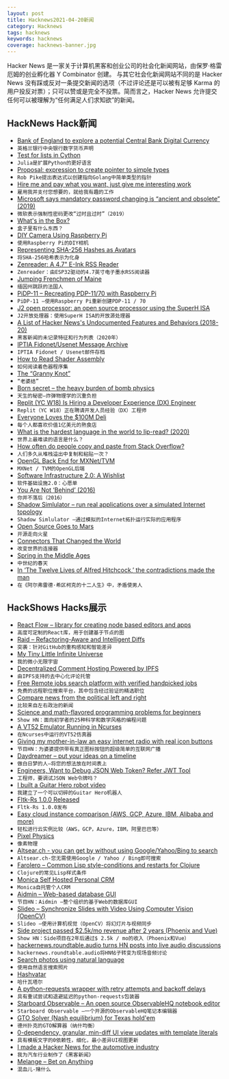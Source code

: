 ```yaml
---
layout: post
title: Hacknews2021-04-20新闻
category: Hacknews
tags: hacknews
keywords: hacknews
coverage: hacknews-banner.jpg
---
```


Hacker News 是一家关于计算机黑客和创业公司的社会化新闻网站，由保罗·格雷厄姆的创业孵化器 Y Combinator 创建。
与其它社会化新闻网站不同的是 Hacker News 没有踩或反对一条提交新闻的选项（不过评论还是可以被有足够 Karma 的用户投反对票）；只可以赞或是完全不投票。简而言之，Hacker News 允许提交任何可以被理解为“任何满足人们求知欲”的新闻。

## HackNews Hack新闻


- [Bank of England to explore a potential Central Bank Digital Currency](https://www.bankofengland.co.uk/news/2021/april/bank-of-england-statement-on-central-bank-digital-currency)
- `英格兰银行中央银行数字货币声明`
- [Test for lists in Cython](https://github.com/00sapo/cython_list_test)
- `Julia是扩展Python的更好语言`
- [Proposal: expression to create pointer to simple types](https://github.com/golang/go/issues/45624)
- `Rob Pike提出表达式以创建指向Golang中简单类型的指针`
- [Hire me and pay what you want, just give me interesting work](https://truzzi.me/hire-me-pay-what-you-want-interesting-work/)
- `雇用我并支付您想要的，就给我有趣的工作`
- [Microsoft says mandatory password changing is “ancient and obsolete” (2019)](https://arstechnica.com/information-technology/2019/06/microsoft-says-mandatory-password-changing-is-ancient-and-obsolete/)
- `微软表示强制性密码更改“过时且过时”（2019）`
- [What's in the Box?](https://fasterthanli.me/articles/whats-in-the-box)
- `盒子里有什么东西？`
- [DIY Camera Using Raspberry Pi](https://ruha.camera/)
- `使用Raspberry Pi的DIY相机`
- [Representing SHA-256 Hashes as Avatars](https://francoisbest.com/posts/2021/hashvatars?demo=Hello,%20Hacker%20News%21)
- `将SHA-256哈希表示为化身`
- [Zenreader: A 4.7" E-Ink RSS Reader](https://www.tnhh.net/posts/zenreader-4.7-in-rss-eink-reader.html)
- `Zenreader：由ESP32驱动的4.7英寸电子墨水RSS阅读器`
- [Jumping Frenchmen of Maine](https://en.wikipedia.org/wiki/Jumping_Frenchmen_of_Maine)
- `缅因州跳跃的法国人`
- [PiDP-11 – Recreating PDP-11/70 with Raspberry Pi](https://retroviator.com/2020/03/01/pidp-11/)
- `PiDP-11 –使用Raspberry Pi重新创建PDP-11 / 70`
- [J2 open processor: an open source processor using the SuperH ISA](https://j-core.org/)
- `J2开放处理器：使用SuperH ISA的开放源处理器`
- [A List of Hacker News's Undocumented Features and Behaviors (2018-20)](https://github.com/minimaxir/hacker-news-undocumented)
- `黑客新闻的未记录特征和行为列表（2020年）`
- [IPTIA Fidonet/Usenet Message Archive](http://www.ipingthereforeiam.com/bbs/msgs/)
- `IPTIA Fidonet / Usenet邮件存档`
- [How to Read Shader Assembly](https://interplayoflight.wordpress.com/2021/04/18/how-to-read-shader-assembly/)
- `如何阅读着色器程序集`
- [The “Granny Knot”](https://www.fieggen.com/shoelace/grannyknot.htm)
- `“老婆结”`
- [Born secret – the heavy burden of bomb physics](https://www.nature.com/articles/d41586-021-01024-9)
- `天生的秘密–炸弹物理学的沉重负担`
- [Replit (YC W18) Is Hiring a Developer Experience (DX) Engineer](https://jobs.lever.co/replit/93229770-4290-4436-bc40-6c513ffb3f72)
- `Replit（YC W18）正在聘请开发人员经验（DX）工程师`
- [Everyone Loves the $100M Deli](https://www.bloomberg.com/opinion/articles/2021-04-19/everyone-loves-the-100-million-new-jersey-deli-except-david-einhorn-knottrmb)
- `每个人都喜欢价值1亿美元的熟食店`
- [What is the hardest language in the world to lip-read? (2020)](https://www.atlasobscura.com/articles/lipreading-around-the-world)
- `世界上最难读的语言是什么？ `
- [How often do people copy and paste from Stack Overflow?](https://stackoverflow.blog/2021/04/19/how-often-do-people-actually-copy-and-paste-from-stack-overflow-now-we-know/)
- `人们多久从堆栈溢出中复制和粘贴一次？`
- [OpenGL Back End for MXNet/TVM](https://phisiart.github.io/418-proj/)
- `MXNet / TVM的OpenGL后端`
- [Software Infrastructure 2.0: A Wishlist](https://erikbern.com/2021/04/19/software-infrastructure-2.0-a-wishlist.html)
- `软件基础设施2.0：心愿单`
- [You Are Not ‘Behind’ (2016)](https://zackkanter.com/2016/01/13/you-are-not-behind/)
- `你并不落后（2016）`
- [Shadow Simlulator – run real applications over a simulated Internet topology](https://shadow.github.io/)
- `Shadow Simlulator –通过模拟的Internet拓扑运行实际的应用程序`
- [Open Source Goes to Mars](https://github.blog/2021-04-19-open-source-goes-to-mars/)
- `开源走向火星`
- [Connectors That Changed the World](https://outfunnel.com/connectors-that-changed-the-world/)
- `改变世界的连接器`
- [Spring in the Middle Ages](https://www.medievalists.net/2021/04/spring-middle-ages/)
- `中世纪的春天`
- [In ‘The Twelve Lives of Alfred Hitchcock,’ the contradictions made the man](https://www.washingtonpost.com/entertainment/books/alfred-hitchcock-edward-white-review/2021/04/12/1865aec6-9968-11eb-b28d-bfa7bb5cb2a5_story.html)
- `在《阿尔弗雷德·希区柯克的十二人生》中，矛盾使男人`


## HackShows Hacks展示

- [ React Flow – library for creating node based editors and apps](https://github.com/wbkd/react-flow)
- `高度可定制的React库，用于创建基于节点的图`
- [ Raid – Refactoring-Aware and Intelligent Diffs](https://github.com/rodrigo-brito/refactoring-aware-diff)
- `突袭：针对GitHub的重构感知和智能差异`
- [ My Tiny Little Infinite Universe](https://github.com/RobinLinus/my-tiny-little-infinite-universe)
- `我的微小无限宇宙`
- [ Decentralized Comment Hosting Powered by IPFS](https://komento.host)
- `由IPFS支持的去中心化评论托管`
- [ Free Remote jobs search platform with verified handpicked jobs](https://www.beefrii.com)
- `免费的远程职位搜索平台，其中包含经过验证的精选职位`
- [ Compare news from the political left and right](https://their.news)
- `比较来自左右政治的新闻`
- [ Science and math-flavored programming problems for beginners](https://projectlovelace.net/problems/)
- `Show HN：面向初学者的25种科学和数学风格的编程问题`
- [ A VT52 Emulator Running in Ncurses](https://github.com/TurkeyMcMac/vt52ish)
- `在Ncurses中运行的VT52仿真器`
- [ Giving my mother-in-law an easy internet radio with real icon buttons](http://bef.no/radio/)
- `节目HN：为婆婆提供带有真正图标按钮的超级简单的互联网广播`
- [ Daydreamer – put your ideas on a timeline](https://daydreamer.app)
- `做白日梦的人–将您的想法放在时间表上`
- [ Engineers, Want to Debug JSON Web Token? Refer JWT Tool](https://jwt.tool-kit.dev/)
- `工程师，要调试JSON Web令牌吗？`
- [ I built a Guitar Hero robot video](https://www.youtube.com/watch?v=htk6eXxpSNA)
- `我建立了一个可以切碎的Guitar Hero机器人`
- [ Fltk-Rs 1.0.0 Released](https://github.com/MoAlyousef/fltk-rs)
- `Fltk-Rs 1.0.0发布`
- [ Easy cloud instance comparison (AWS, GCP, Azure, IBM, Alibaba and more)](https://cloudoptimizer.io)
- `轻松进行云实例比较（AWS，GCP，Azure，IBM，阿里巴巴等）`
- [ Pixel Physics](https://victorribeiro.com/pixelPhysics/)
- `像素物理`
- [ Altsear.ch - you can get by without using Google/Yahoo/Bing to search](https://altsear.ch/)
- `Altsear.ch-您无需使用Google / Yahoo / Bing即可搜索`
- [ Farolero – Common Lisp style-conditions and restarts for Clojure](https://github.com/IGJoshua/farolero)
- `Clojure的常见Lisp样式条件`
- [ Monica Self Hosted Personal CRM](https://www.monicahq.com/)
- `Monica自托管个人CRM`
- [ Aidmin – Web-based database GUI](https://aidmin.io)
- `节目HN：Aidmin –整个组织的基于Web的数据库GUI`
- [ Slideo – Synchronize Slides with Video Using Computer Vision (OpenCV)](https://github.com/hediet/slideo/blob/master/README.md)
- `Slideo –使用计算机视觉（OpenCV）将幻灯片与视频同步`
- [ Side project passed $2.5k/mo revenue after 2 years (Phoenix and Vue)](item?id=26855726)
- `Show HN：Side项目在2年后通过$ 2.5k / mo的收入（Phoenix和Vue）`
- [ hackernews.roundtable.audio turns HN posts into live audio discussions](https://hackernews.roundtable.audio/)
- `hackernews.roundtable.audio将HN帖子转变为现场音频讨论`
- [ Search photos using natural language](https://github.com/haltakov/natural-language-image-search/)
- `使用自然语言搜索照片`
- [ Hashvatar](http://hashvatar.vercel.app)
- `哈什瓦塔尔`
- [ A python-requests wrapper with retry attempts and backoff delays](https://github.com/PatrickMurray/RequestsStampede)
- `具有重试尝试和退避延迟的python-requests包装器`
- [ Starboard Observable – An open source ObservableHQ notebook editor](https://starboard.gg/gz/open-source-observablehq-nfwK2VA)
- `Starboard Observable –一个开源的ObservableHQ笔记本编辑器`
- [ GTO Solver (Nash equilibrium) for Texas hold'em](https://asolver.xyz/)
- `德州扑克的GTO解算器（纳什均衡）`
- [ 0-dependency, granular, min-diff UI view updates with template literals](https://github.com/i5ik/trolley)
- `具有模板文字的0依赖性，细化，最小差异UI视图更新`
- [ I made a Hacker News for the automotive industry](https://autonews.io)
- `我为汽车行业制作了《黑客新闻》`
- [ Melange – Bet on Anything](https://www.melange.io/)
- `混血儿-赌什么`

